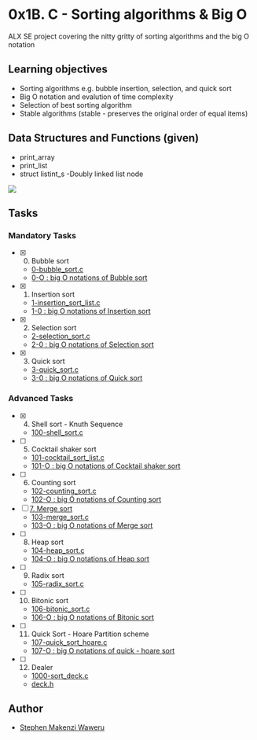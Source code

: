 # 0x1B. C - Sorting algorithms & Big O
ALX SE project covering the nitty gritty of sorting algorithms and the big O notation
## Learning objectives
 - Sorting algorithms e.g. bubble insertion, selection, and quick sort
 - Big O notation and evalution of time complexity
 - Selection of best sorting algorithm
 - Stable algorithms (stable - preserves the original order of equal items)
## Data Structures and Functions (given)
 * print_array
 * print_list
 * struct listint_s -Doubly linked list node

<img src="willy-wonka.png">

## Tasks
### Mandatory Tasks
 - [x] 0. Bubble sort
	- [0-bubble_sort.c](0-bubble_sort.c)
	- [0-O : big O notations of Bubble sort](0-O)
 - [x] 1. Insertion sort
	- [1-insertion_sort_list.c](1-insertion_sort_list.c)
	- [1-0 : big O notations of Insertion sort](1-0)
 - [x] 2. Selection sort
	- [2-selection_sort.c](2-selection_sort.c)
	- [2-0 : big O notations of Selection sort](2-0)
 - [x] 3. Quick sort
	- [3-quick_sort.c](3-quick_sort.c)
	- [3-0 : big O notations of Quick sort](3-0)
### Advanced Tasks
 - [x] 4. Shell sort - Knuth Sequence
	- [100-shell_sort.c](100-shell_sort.c)
 - [ ]  5. Cocktail shaker sort
	- [101-cocktail_sort_list.c](101-cocktail_sort_list.c)
	- [101-O : big O notations of Cocktail shaker sort](101-0)
 - [ ] 	6. Counting sort
	- [102-counting_sort.c](102-counting_sort.c)
	- [102-O : big O notations of Counting sort](102-0)
 - [ ]  [7. Merge sort](103-merge_sort.c)
	- [103-merge_sort.c](103-merge_sort.c)
	- [103-O : big O notations of Merge sort](103-0)
 - [ ]  8. Heap sort
	- [104-heap_sort.c](104-heap_sort.c)
	- [104-O : big O notations of Heap sort](104-0)
 - [ ]  9. Radix sort
	- [105-radix_sort.c](105-radix_sort.c)
 - [ ]  10. Bitonic sort
	- [106-bitonic_sort.c](106-bitonic_sort.c)
	- [106-O : big O notations of Bitonic sort](106-0)
 - [ ]  11. Quick Sort - Hoare Partition scheme
	- [107-quick_sort_hoare.c](107-quick_sort_hoare.c)
	- [107-O : big O notations of quick - hoare sort](107-0)
 - [ ]  12. Dealer
	- [1000-sort_deck.c](1000-sort_deck.c)
	- [deck.h](deck.h)
## Author
 - [Stephen Makenzi Waweru](https://github.com/StephenMakenziWaweru/)

